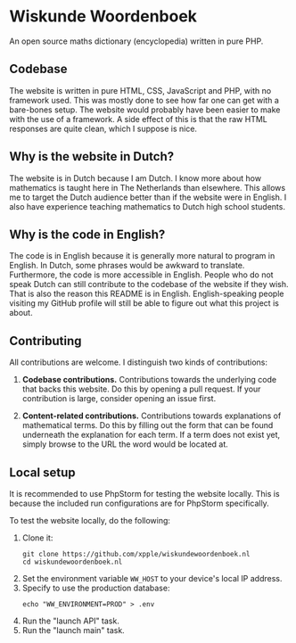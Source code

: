 # Wiskunde Woordenboek
An open source maths dictionary (encyclopedia) written in pure PHP.

## Codebase
The website is written in pure HTML, CSS, JavaScript and PHP, with no framework used. This was mostly done to see how 
far one can get with a bare-bones setup. The website would probably have been easier to make with the use of a
framework. A side effect of this is that the raw HTML responses are quite clean, which I suppose is nice.

## Why is the website in Dutch?
The website is in Dutch because I am Dutch. I know more about how mathematics is taught here in The Netherlands than
elsewhere. This allows me to target the Dutch audience better than if the website were in English. I also have
experience teaching mathematics to Dutch high school students.

## Why is the code in English?
The code is in English because it is generally more natural to program in English. In Dutch, some phrases would be
awkward to translate. Furthermore, the code is more accessible in English. People who do not speak Dutch can still
contribute to the codebase of the website if they wish. That is also the reason this README is in English.
English-speaking people visiting my GitHub profile will still be able to figure out what this project is about.

## Contributing
All contributions are welcome. I distinguish two kinds of contributions:

1. **Codebase contributions.** Contributions towards the underlying code that backs this website. Do this by opening a
pull request. If your contribution is large, consider opening an issue first.

2. **Content-related contributions.** Contributions towards explanations of mathematical terms. Do this by filling out
the form that can be found underneath the explanation for each term. If a term does not exist yet, simply browse to the
URL the word would be located at.

## Local setup
It is recommended to use PhpStorm for testing the website locally. This is because the included run configurations are
for PhpStorm specifically.

To test the website locally, do the following:
1. Clone it:
   ```shell
   git clone https://github.com/xpple/wiskundewoordenboek.nl
   cd wiskundewoordenboek.nl
   ```
2. Set the environment variable `WW_HOST` to your device's local IP address.
3. Specify to use the production database:
   ```shell
   echo "WW_ENVIRONMENT=PROD" > .env
   ```
4. Run the "launch API" task.
5. Run the "launch main" task.

